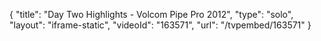 {
    "title": "Day Two Highlights - Volcom Pipe Pro 2012",
    "type": "solo",
    "layout": "iframe-static",
    "videoId": "163571",
    "url": "\/tvpembed\/163571"
}